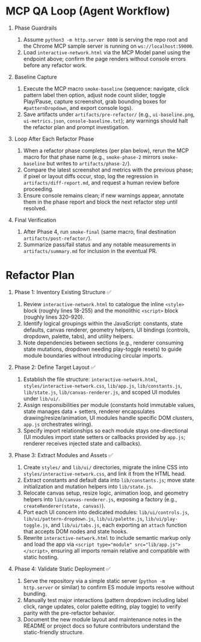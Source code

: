 # MCP QA Loop (Agent Workflow)

1. Phase Guardrails
   1. Assume `python3 -m http.server 8000` is serving the repo root and the Chrome MCP sample server is running on `ws://localhost:59000`.
   2. Load `interactive-network.html` via the MCP Model panel using the endpoint above; confirm the page renders without console errors before any refactor work.

2. Baseline Capture
   1. Execute the MCP macro `smoke-baseline` (sequence: navigate, click pattern label then option, adjust node count slider, toggle Play/Pause, capture screenshot, grab bounding boxes for `#patternDropdown`, and export console logs).
   2. Save artifacts under `artifacts/pre-refactor/` (e.g., `ui-baseline.png`, `ui-metrics.json`, `console-baseline.txt`); any warnings should halt the refactor plan and prompt investigation.

3. Loop After Each Refactor Phase
   1. When a refactor phase completes (per plan below), rerun the MCP macro for that phase name (e.g., `smoke-phase-2` mirrors `smoke-baseline` but writes to `artifacts/phase-2/`).
   2. Compare the latest screenshot and metrics with the previous phase; if pixel or layout diffs occur, stop, log the regression in `artifacts/diff-report.md`, and request a human review before proceeding.
   3. Ensure console remains clean; if new warnings appear, annotate them in the phase report and block the next refactor step until resolved.

4. Final Verification
   1. After Phase 4, run `smoke-final` (same macro, final destination `artifacts/post-refactor/`).
   2. Summarize pass/fail status and any notable measurements in `artifacts/summary.md` for inclusion in the eventual PR.

# Refactor Plan

1. Phase 1: Inventory Existing Structure ✅
   1. Review `interactive-network.html` to catalogue the inline `<style>` block (roughly lines 18-255) and the monolithic `<script>` block (roughly lines 320-920).
   2. Identify logical groupings within the JavaScript: constants, state defaults, canvas renderer, geometry helpers, UI bindings (controls, dropdown, palette, tabs), and utility helpers.
   3. Note dependencies between sections (e.g., renderer consuming state mutations, dropdown needing play-toggle resets) to guide module boundaries without introducing circular imports.

2. Phase 2: Define Target Layout ✅
   1. Establish the file structure: `interactive-network.html`, `styles/interactive-network.css`, `lib/app.js`, `lib/constants.js`, `lib/state.js`, `lib/canvas-renderer.js`, and scoped UI modules under `lib/ui/`.
   2. Assign responsibilities per module (constants hold immutable values, state manages data + setters, renderer encapsulates drawing/resize/animation, UI modules handle specific DOM clusters, `app.js` orchestrates wiring).
   3. Specify import relationships so each module stays one-directional (UI modules import state setters or callbacks provided by `app.js`; renderer receives injected state and callbacks).

3. Phase 3: Extract Modules and Assets ✅
   1. Create `styles/` and `lib/ui/` directories, migrate the inline CSS into `styles/interactive-network.css`, and link it from the HTML head.
   2. Extract constants and default data into `lib/constants.js`; move state initialization and mutation helpers into `lib/state.js`.
   3. Relocate canvas setup, resize logic, animation loop, and geometry helpers into `lib/canvas-renderer.js`, exposing a factory (e.g., `createRenderer(state, canvas)`).
   4. Port each UI concern into dedicated modules: `lib/ui/controls.js`, `lib/ui/pattern-dropdown.js`, `lib/ui/palette.js`, `lib/ui/play-toggle.js`, and `lib/ui/tabs.js`, each exporting an `attach` function that accepts DOM nodes and state hooks.
   5. Rewrite `interactive-network.html` to include semantic markup only and load the app via `<script type="module" src="lib/app.js"></script>`, ensuring all imports remain relative and compatible with static hosting.

4. Phase 4: Validate Static Deployment ✅
   1. Serve the repository via a simple static server (`python -m http.server` or similar) to confirm ES module imports resolve without bundling.
   2. Manually test major interactions (pattern dropdown including label click, range updates, color palette editing, play toggle) to verify parity with the pre-refactor behavior.
   3. Document the new module layout and maintenance notes in the README or project docs so future contributors understand the static-friendly structure.

